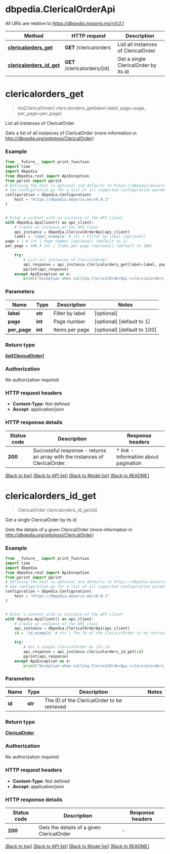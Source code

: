 # dbpedia.ClericalOrderApi

All URIs are relative to *https://dbpedia.mosorio.me/v0.0.1*

Method | HTTP request | Description
------------- | ------------- | -------------
[**clericalorders_get**](ClericalOrderApi.md#clericalorders_get) | **GET** /clericalorders | List all instances of ClericalOrder
[**clericalorders_id_get**](ClericalOrderApi.md#clericalorders_id_get) | **GET** /clericalorders/{id} | Get a single ClericalOrder by its id


# **clericalorders_get**
> list[ClericalOrder] clericalorders_get(label=label, page=page, per_page=per_page)

List all instances of ClericalOrder

Gets a list of all instances of ClericalOrder (more information in http://dbpedia.org/ontology/ClericalOrder)

### Example

```python
from __future__ import print_function
import time
import dbpedia
from dbpedia.rest import ApiException
from pprint import pprint
# Defining the host is optional and defaults to https://dbpedia.mosorio.me/v0.0.1
# See configuration.py for a list of all supported configuration parameters.
configuration = dbpedia.Configuration(
    host = "https://dbpedia.mosorio.me/v0.0.1"
)


# Enter a context with an instance of the API client
with dbpedia.ApiClient() as api_client:
    # Create an instance of the API class
    api_instance = dbpedia.ClericalOrderApi(api_client)
    label = 'label_example' # str | Filter by label (optional)
page = 1 # int | Page number (optional) (default to 1)
per_page = 100 # int | Items per page (optional) (default to 100)

    try:
        # List all instances of ClericalOrder
        api_response = api_instance.clericalorders_get(label=label, page=page, per_page=per_page)
        pprint(api_response)
    except ApiException as e:
        print("Exception when calling ClericalOrderApi->clericalorders_get: %s\n" % e)
```

### Parameters

Name | Type | Description  | Notes
------------- | ------------- | ------------- | -------------
 **label** | **str**| Filter by label | [optional] 
 **page** | **int**| Page number | [optional] [default to 1]
 **per_page** | **int**| Items per page | [optional] [default to 100]

### Return type

[**list[ClericalOrder]**](ClericalOrder.md)

### Authorization

No authorization required

### HTTP request headers

 - **Content-Type**: Not defined
 - **Accept**: application/json

### HTTP response details
| Status code | Description | Response headers |
|-------------|-------------|------------------|
**200** | Successful response - returns an array with the instances of ClericalOrder. |  * link - Information about pagination <br>  |

[[Back to top]](#) [[Back to API list]](../README.md#documentation-for-api-endpoints) [[Back to Model list]](../README.md#documentation-for-models) [[Back to README]](../README.md)

# **clericalorders_id_get**
> ClericalOrder clericalorders_id_get(id)

Get a single ClericalOrder by its id

Gets the details of a given ClericalOrder (more information in http://dbpedia.org/ontology/ClericalOrder)

### Example

```python
from __future__ import print_function
import time
import dbpedia
from dbpedia.rest import ApiException
from pprint import pprint
# Defining the host is optional and defaults to https://dbpedia.mosorio.me/v0.0.1
# See configuration.py for a list of all supported configuration parameters.
configuration = dbpedia.Configuration(
    host = "https://dbpedia.mosorio.me/v0.0.1"
)


# Enter a context with an instance of the API client
with dbpedia.ApiClient() as api_client:
    # Create an instance of the API class
    api_instance = dbpedia.ClericalOrderApi(api_client)
    id = 'id_example' # str | The ID of the ClericalOrder to be retrieved

    try:
        # Get a single ClericalOrder by its id
        api_response = api_instance.clericalorders_id_get(id)
        pprint(api_response)
    except ApiException as e:
        print("Exception when calling ClericalOrderApi->clericalorders_id_get: %s\n" % e)
```

### Parameters

Name | Type | Description  | Notes
------------- | ------------- | ------------- | -------------
 **id** | **str**| The ID of the ClericalOrder to be retrieved | 

### Return type

[**ClericalOrder**](ClericalOrder.md)

### Authorization

No authorization required

### HTTP request headers

 - **Content-Type**: Not defined
 - **Accept**: application/json

### HTTP response details
| Status code | Description | Response headers |
|-------------|-------------|------------------|
**200** | Gets the details of a given ClericalOrder |  -  |

[[Back to top]](#) [[Back to API list]](../README.md#documentation-for-api-endpoints) [[Back to Model list]](../README.md#documentation-for-models) [[Back to README]](../README.md)


